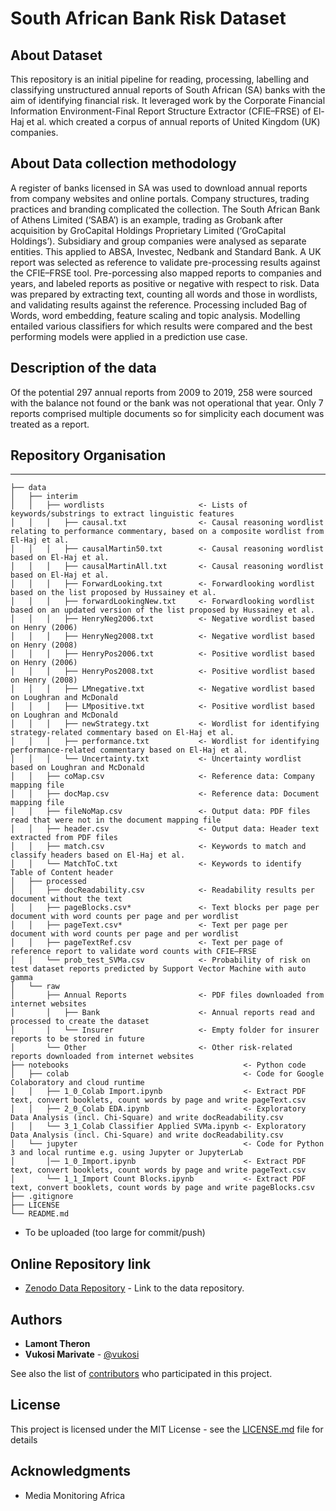 # South African Bank Risk Dataset

## About Dataset

This repository is an initial pipeline for reading, processing, labelling and classifying unstructured annual reports of South African (SA) banks with the aim of identifying financial risk. It leveraged work by the Corporate Financial Information Environment-Final Report Structure Extractor (CFIE–FRSE) of El-Haj et al. which created a corpus of annual reports of United Kingdom (UK) companies.

## About Data collection methodology

A register of banks licensed in SA was used to download annual reports from company websites and online portals.  Company structures, trading practices
and branding complicated the collection. The South African Bank of Athens Limited (‘SABA’) is an example, trading as Grobank after acquisition by GroCapital Holdings Proprietary Limited (‘GroCapital Holdings’). Subsidiary and group companies were analysed as separate entities. This applied to ABSA, Investec, Nedbank and Standard Bank.
A UK report was selected as reference to validate pre-processing results against the CFIE–FRSE tool. Pre-porcessing also mapped reports to companies and years, and labeled reports as positive or negative with respect to risk. Data was prepared by extracting text, counting all words and those in wordlists, and validating results against the reference. Processing included Bag of Words, word embedding, feature scaling and topic analysis. Modelling entailed various classifiers for which results were compared and the best performing models were applied in a prediction use case.

## Description of the data

Of the potential 297 annual reports from 2009 to 2019, 258 were sourced with the balance not found or the bank was not operational that year. Only 7 reports comprised multiple documents so for simplicity each document was treated as a report.

## Repository Organisation
------------
    ├── data
    │   ├── interim
    │   │   ├── wordlists                     <- Lists of keywords/substrings to extract linguistic features
    │   │   │   ├── causal.txt                <- Causal reasoning wordlist relating to performance commentary, based on a composite wordlist from El-Haj et al.
    │   │   │   ├── causalMartin50.txt        <- Causal reasoning wordlist based on El-Haj et al.
    │   │   │   ├── causalMartinAll.txt       <- Causal reasoning wordlist based on El-Haj et al.
    │   │   │   ├── ForwardLooking.txt        <- Forwardlooking wordlist based on the list proposed by Hussainey et al.
    │   │   │   ├── forwardLookingNew.txt     <- Forwardlooking wordlist based on an updated version of the list proposed by Hussainey et al.
    │   │   │   ├── HenryNeg2006.txt          <- Negative wordlist based on Henry (2006)
    │   │   │   ├── HenryNeg2008.txt          <- Negative wordlist based on Henry (2008)
    │   │   │   ├── HenryPos2006.txt          <- Positive wordlist based on Henry (2006)
    │   │   │   ├── HenryPos2008.txt          <- Positive wordlist based on Henry (2008)
    │   │   │   ├── LMnegative.txt            <- Negative wordlist based on Loughran and McDonald
    │   │   │   ├── LMpositive.txt            <- Positive wordlist based on Loughran and McDonald
    │   │   │   ├── newStrategy.txt           <- Wordlist for identifying strategy-related commentary based on El-Haj et al.
    │   │   │   ├── performance.txt           <- Wordlist for identifying performance-related commentary based on El-Haj et al.
    │   │   │   └── Uncertainty.txt           <- Uncertainty wordlist based on Loughran and McDonald
    │   │   ├── coMap.csv                     <- Reference data: Company mapping file
    │   │   ├── docMap.csv                    <- Reference data: Document mapping file 
    │   │   ├── fileNoMap.csv                 <- Output data: PDF files read that were not in the document mapping file 
    │   │   ├── header.csv                    <- Output data: Header text extracted from PDF files
    │   │   ├── match.csv                     <- Keywords to match and classify headers based on El-Haj et al.
    │   │   └── MatchToC.txt                  <- Keywords to identify Table of Content header
    │   ├── processed
    │   │   ├── docReadability.csv            <- Readability results per document without the text
    │   │   ├── pageBlocks.csv*               <- Text blocks per page per document with word counts per page and per wordlist
    │   │   ├── pageText.csv*                 <- Text per page per document with word counts per page and per wordlist
    │   │   ├── pageTextRef.csv               <- Text per page of reference report to validate word counts with CFIE–FRSE
    │   │   └── prob_test_SVMa.csv            <- Probability of risk on test dataset reports predicted by Support Vector Machine with auto gamma
    │   └── raw
    │       ├── Annual Reports                <- PDF files downloaded from internet websites
    │       │   ├── Bank                      <- Annual reports read and processed to create the dataset
    │       │   └── Insurer                   <- Empty folder for insurer reports to be stored in future
    │       └── Other                         <- Other risk-related reports downloaded from internet websites
    ├── notebooks                                       <- Python code
    │   ├── colab                                       <- Code for Google Colaboratory and cloud runtime
    │   │   ├── 1_0_Colab Import.ipynb                  <- Extract PDF text, convert booklets, count words by page and write pageText.csv
    │   │   ├── 2_0_Colab EDA.ipynb                     <- Exploratory Data Analysis (incl. Chi-Square) and write docReadability.csv
    │   │   └── 3_1_Colab Classifier Applied SVMa.ipynb <- Exploratory Data Analysis (incl. Chi-Square) and write docReadability.csv
    │   └── jupyter                                     <- Code for Python 3 and local runtime e.g. using Jupyter or JupyterLab
    │       │── 1_0_Import.ipynb                        <- Extract PDF text, convert booklets, count words by page and write pageText.csv
    │       └── 1_1_Import Count Blocks.ipynb           <- Extract PDF text, convert booklets, count words by page and write pageBlocks.csv
    ├── .gitignore
    ├── LICENSE
    └── README.md
* To be uploaded (too large for commit/push)

## Online Repository link

* [Zenodo Data Repository](https://doi.org/10.5281/zenodo.4682843) - Link to the data repository.

## Authors

* **Lamont Theron** 
* **Vukosi Marivate** - [@vukosi](https://twitter.com/vukosi)

See also the list of [contributors](https://github.com/your/project/contributors) who participated in this project.

## License
This project is licensed under the MIT License - see the [LICENSE.md](LICENSE.md) file for details

## Acknowledgments
* Media Monitoring Africa
